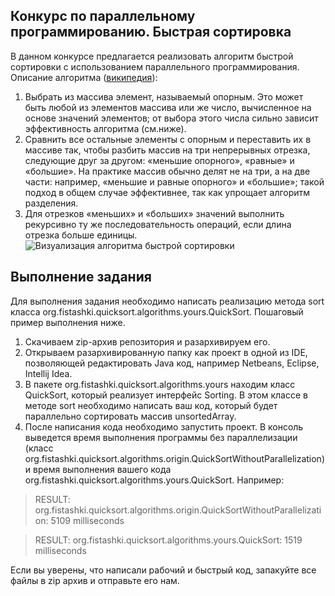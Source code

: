 Конкурс по параллельному программированию. Быстрая сортировка
-------------------------------------------------------------

В данном конкурсе предлагается реализовать алгоритм быстрой сортировки с использованием параллельного программирования.
Описание алгоритма ([википедия](https://ru.wikipedia.org/wiki/%D0%91%D1%8B%D1%81%D1%82%D1%80%D0%B0%D1%8F_%D1%81%D0%BE%D1%80%D1%82%D0%B8%D1%80%D0%BE%D0%B2%D0%BA%D0%B0)):
 1. Выбрать из массива элемент, называемый опорным. Это может быть любой из элементов массива или же число, вычисленное на основе значений элементов; от выбора этого числа сильно зависит эффективность алгоритма (см.ниже).
 2. Сравнить все остальные элементы с опорным и переставить их в массиве так, чтобы разбить массив на три непрерывных отрезка, следующие друг за другом: «меньшие опорного», «равные» и «большие». На практике массив обычно делят не на три, а на две части: например, «меньшие и равные опорного» и «большие»; такой подход в общем случае эффективнее, так как упрощает алгоритм разделения.
 3. Для отрезков «меньших» и «больших» значений выполнить рекурсивно ту же последовательность операций, если длина отрезка больше единицы.
![Визуализация алгоритма быстрой сортировки](https://upload.wikimedia.org/wikipedia/commons/6/6a/Sorting_quicksort_anim.gif)

Выполнение задания
------------------

Для выполнения задания необходимо написать реализацию метода sort класса org.fistashki.quicksort.algorithms.yours.QuickSort. Пошаговый пример выполнения ниже.
 1. Скачиваем zip-архив репозитория и разархивируем его.
 2. Открываем разархивированную папку как проект в одной из IDE, позволяющей редактировать  Java  код, например Netbeans, Eclipse, Intellij Idea.
 3. В пакете org.fistashki.quicksort.algorithms.yours находим класс QuickSort, который реализует интерфейс Sorting. В этом классе в методе sort необходимо написать ваш код, который будет параллельно сортировать массив unsortedArray.
 4. После написания кода необходимо запустить проект. В консоль выведется время выполнения программы без параллелизации (класс org.fistashki.quicksort.algorithms.origin.QuickSortWithoutParallelization) и время выполнения вашего кода org.fistashki.quicksort.algorithms.yours.QuickSort. Например:

> RESULT: org.fistashki.quicksort.algorithms.origin.QuickSortWithoutParallelization: 5109 milliseconds 

> RESULT: org.fistashki.quicksort.algorithms.yours.QuickSort:  1519 milliseconds 

Если вы уверены, что написали рабочий и быстрый код, запакуйте все файлы в zip архив и отправьте его нам.

